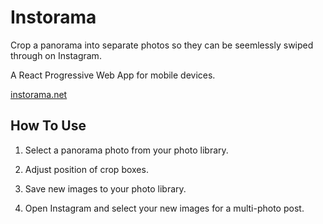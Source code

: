 # Instorama

Crop a panorama into separate photos so they can be seemlessly swiped through on Instagram.

A React Progressive Web App for mobile devices.

[instorama.net](https://instorama.net)

## How To Use

1. Select a panorama photo from your photo library.

2. Adjust position of crop boxes.

3. Save new images to your photo library.

4. Open Instagram and select your new images for a multi-photo post.
